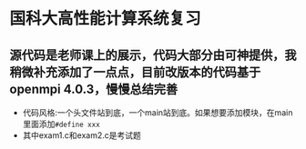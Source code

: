 # 国科大高性能计算系统复习

源代码是老师课上的展示，代码大部分由可神提供，我稍微补充添加了一点点，目前改版本的代码基于openmpi 4.0.3，慢慢总结完善
---

- 代码风格:一个头文件站到底，一个main站到底。如果想要添加模块，在main里面添加`#define xxx`
- 其中exam1.c和exam2.c是考试题